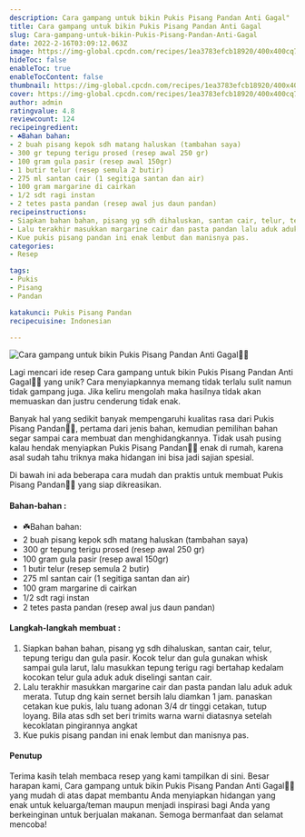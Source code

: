 ```yaml
---
description: Cara gampang untuk bikin Pukis Pisang Pandan Anti Gagal"
title: Cara gampang untuk bikin Pukis Pisang Pandan Anti Gagal
slug: Cara-gampang-untuk-bikin-Pukis-Pisang-Pandan-Anti-Gagal
date: 2022-2-16T03:09:12.063Z
image: https://img-global.cpcdn.com/recipes/1ea3783efcb18920/400x400cq70/photo.jpg
hideToc: false
enableToc: true
enableTocContent: false
thumbnail: https://img-global.cpcdn.com/recipes/1ea3783efcb18920/400x400cq70/photo.jpg
cover: https://img-global.cpcdn.com/recipes/1ea3783efcb18920/400x400cq70/photo.jpg
author: admin
ratingvalue: 4.8
reviewcount: 124
recipeingredient:
- ☘️Bahan bahan:
- 2 buah pisang kepok sdh matang haluskan (tambahan saya)
- 300 gr tepung terigu prosed (resep awal 250 gr)
- 100 gram gula pasir (resep awal 150gr)
- 1 butir telur (resep semula 2 butir)
- 275 ml santan cair (1 segitiga santan dan air)
- 100 gram margarine di cairkan
- 1/2 sdt ragi instan
- 2 tetes pasta pandan (resep awal jus daun pandan)
recipeinstructions:
- Siapkan bahan bahan, pisang yg sdh dihaluskan, santan cair, telur, tepung terigu dan gula pasir. Kocok telur dan gula gunakan whisk sampai gula larut, lalu masukkan tepung terigu ragi bertahap kedalam kocokan telur gula aduk aduk diselingi santan cair.
- Lalu terakhir masukkan margarine cair dan pasta pandan lalu aduk aduk merata. Tutup dng kain sernet bersih lalu diamkan 1 jam. panaskan cetakan kue pukis, lalu tuang adonan 3/4 dr tinggi cetakan, tutup loyang. Bila atas sdh set beri trimits warna warni diatasnya setelah kecoklatan pingirannya angkat
- Kue pukis pisang pandan ini enak lembut dan manisnya pas.
categories:
- Resep

tags:
- Pukis
- Pisang
- Pandan

katakunci: Pukis Pisang Pandan
recipecuisine: Indonesian

---
```


![Cara gampang untuk bikin Pukis Pisang Pandan Anti Gagal👩‍🍳](https://img-global.cpcdn.com/recipes/1ea3783efcb18920/400x400cq70/photo.jpg)

Lagi mencari ide resep Cara gampang untuk bikin Pukis Pisang Pandan Anti Gagal👩‍🍳 yang unik? Cara menyiapkannya memang tidak terlalu sulit namun tidak gampang juga. Jika keliru mengolah maka hasilnya tidak akan memuaskan dan justru cenderung tidak enak.

Banyak hal yang sedikit banyak mempengaruhi kualitas rasa dari Pukis Pisang Pandan👩‍🍳, pertama dari jenis bahan, kemudian pemilihan bahan segar sampai cara membuat dan menghidangkannya. Tidak usah pusing kalau hendak menyiapkan Pukis Pisang Pandan👩‍🍳 enak di rumah, karena asal sudah tahu triknya maka hidangan ini bisa jadi sajian spesial.

Di bawah ini ada beberapa cara mudah dan praktis untuk membuat Pukis Pisang Pandan👩‍🍳 yang siap dikreasikan.

<!--inarticleads1-->

#### Bahan-bahan :

- ☘️Bahan bahan:
- 2 buah pisang kepok sdh matang haluskan (tambahan saya)
- 300 gr tepung terigu prosed (resep awal 250 gr)
- 100 gram gula pasir (resep awal 150gr)
- 1 butir telur (resep semula 2 butir)
- 275 ml santan cair (1 segitiga santan dan air)
- 100 gram margarine di cairkan
- 1/2 sdt ragi instan
- 2 tetes pasta pandan (resep awal jus daun pandan)

<!--inarticleads2-->

#### Langkah-langkah membuat :

1. Siapkan bahan bahan, pisang yg sdh dihaluskan, santan cair, telur, tepung terigu dan gula pasir. Kocok telur dan gula gunakan whisk sampai gula larut, lalu masukkan tepung terigu ragi bertahap kedalam kocokan telur gula aduk aduk diselingi santan cair.
1. Lalu terakhir masukkan margarine cair dan pasta pandan lalu aduk aduk merata. Tutup dng kain sernet bersih lalu diamkan 1 jam. panaskan cetakan kue pukis, lalu tuang adonan 3/4 dr tinggi cetakan, tutup loyang. Bila atas sdh set beri trimits warna warni diatasnya setelah kecoklatan pingirannya angkat
1. Kue pukis pisang pandan ini enak lembut dan manisnya pas.

#### Penutup

Terima kasih telah membaca resep yang kami tampilkan di sini. Besar harapan kami, Cara gampang untuk bikin Pukis Pisang Pandan Anti Gagal👩‍🍳 yang mudah di atas dapat membantu Anda menyiapkan hidangan yang enak untuk keluarga/teman maupun menjadi inspirasi bagi Anda yang berkeinginan untuk berjualan makanan. Semoga bermanfaat dan selamat mencoba!